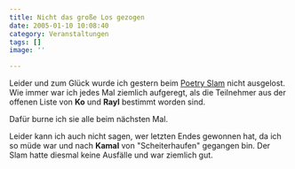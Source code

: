 ```yaml
---
title: Nicht das große Los gezogen
date: 2005-01-10 10:08:40
category: Veranstaltungen
tags: []
image: ''

---
```


Leider und zum Glück wurde ich gestern beim [Poetry Slam](http://www.planetslam.de) nicht ausgelost. Wie immer war ich jedes Mal ziemlich aufgeregt, als die Teilnehmer aus der offenen Liste von **Ko** und **Rayl** bestimmt worden sind.

Dafür burne ich sie alle beim nächsten Mal.

Leider kann ich auch nicht sagen, wer letzten Endes gewonnen hat, da ich so müde war und nach **Kamal** von "Scheiterhaufen" gegangen bin. Der Slam hatte diesmal keine Ausfälle und war ziemlich gut.
